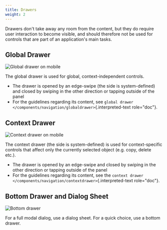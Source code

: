 ```yaml
---
title: Drawers
weight: 2
---
```


Drawers don\'t take away any room from the content, but they do require
user interaction to become visible, and should therefore not be used for
controls that are part of an application\'s main tasks.

Global Drawer
-------------

![Global drawer on mobile](/hig/Globaldrawer1.png)

The global drawer is used for global, context-independent controls.

-   The drawer is opened by an edge-swipe (the side is system-defined)
    and closed by swiping in the other direction or tapping outside of
    the panel
-   For the guidelines regarding its content, see
    `global drawer </components/navigation/globaldrawer>`{.interpreted-text
    role="doc"}.

Context Drawer
--------------

![Context drawer on mobile](/hig/Contextdrawer1.png)

The context drawer (the side is system-defined) is used for
context-specific controls that affect only the currently selected object
(e.g. copy, delete etc.).

-   The drawer is opened by an edge-swipe and closed by swiping in the
    other direction or tapping outside of the panel
-   For the guidelines regarding its content, see the
    `context drawer </components/navigation/contextdrawer>`{.interpreted-text
    role="doc"}.

Bottom Drawer and Dialog Sheet
------------------------------

![Bottom drawer](/hig/Bottom_Drawer.png)

For a full modal dialog, use a dialog sheet. For a quick choice, use a
bottom drawer.
